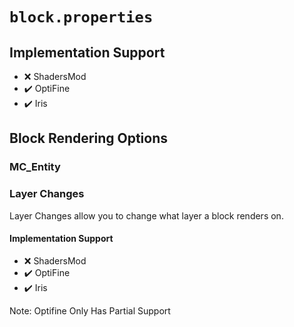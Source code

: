 # `block.properties`

## Implementation Support

* ❌ ShadersMod
* ✔️ OptiFine
* ✔️ Iris

## Block Rendering Options

### MC_Entity

### Layer Changes

Layer Changes allow you to change what layer a block renders on.

#### Implementation Support

* ❌ ShadersMod
* ✔️ OptiFine
* ✔️ Iris

Note: Optifine Only Has Partial Support
